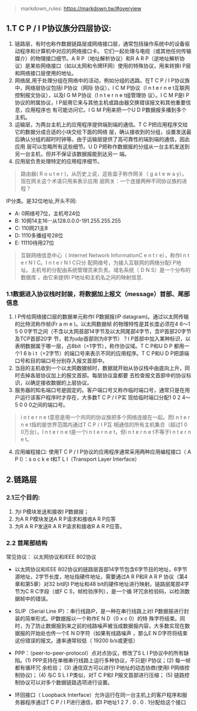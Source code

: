 >markdown_rules: https://markdown.tw/#overview
## 1.T C P / I P协议族分四层协议:
1.  链路层，有时也称作数据链路层或网络接口层，通常包括操作系统中的设备驱动程序和计算机中对应的网络接口卡。
    它们一起处理与电缆（或其他任何传输媒介）的物理接口细节。A R P（地址解析协议）和R A R P（逆地址解析协
    议）是某些网络接口（如以太网和令牌环网）使用的特殊协议，用来转换I P层和网络接口层使用的地址。
2.  网络层,用于处理分组在网络中的活动，例如分组的选路。在T C P / I P协议族中，网络层协议包括I P协议（网际
    协议），I C M P协议（I n t e r n e t互联网控制报文协议），以及I G M P协议（I n t e r n e t组管理协
    议）。I C M P是I P协议的附属协议，I P层用它来与其他主机或路由器交换错误报文和其他重要信息，应用程序也
    有可能访问它。I G M P用来把一个U D P数据报多播到多个主机。
3.  运输层，为两台主机上的应用程序提供端到端的通信。T C P把应用程序交给它的数据分成合适的小块交给下面的网络
    层，确认接收到的分组，设置发送最后确认分组的超时时钟等。由于运输层提供了高可靠性的端到端的通信，因此应用
    层可以忽略所有这些细节。U D P把称作数据报的分组从一台主机发送到另一台主机，但并不保证该数据报能到达另一
    端。
4.  应用层负责处理特定的应用程序细节。
>   路由器( R o u t e r )，从历史上说，这些盒子称作网关（ g a t e w a y）。现在网关这个术语只用来表示应用
    层网关：一个连接两种不同协议族的进程？

IP分类。是32位地址,开头不同:
* A: 0网络号7位，主机号24位
* B: 10网14主16--从128.0.0.0-191.255.255.255
* C: 110网21主8
* D: 1110多播组号28位
* E: 11110待用27位
>   互联网络信息中心（ Internet Network InformationC e n t r e），称作I n t e r N I C。I n t e r N I C只分
    配网络号，为接入互联网的网络分配I P地址。主机号的分配由系统管理员来负责。域名系统（ D N S）是一个分布的数据库
    ，由它来提供I P地址和主机名之间的映射信息.
    
### 1.1数据进入协议栈时封装，将数据加上报文（message）首部、尾部信息
1.  I P传给网络接口层的数据单元称作I P数据报(IP datagram)。通过以太网传输的比特流称作帧(Fr a m e )。以太网数据帧
    的物理特性是其长度必须在4 6～1 5 0 0字节之间（不含以太网首部14字节及以太网尾部4字节，含IP首部20字节及TCP首部20字
    节，若为udp首部则为8字节）？I P首部中加入某种标识，以表明数据属于哪一层，占8bit（=1字节），称作协议域。T C P和U D P
    都用一个1 6 b i t（=2字节）的端口号来表示不同的应用程序。T C P和U D P把源端口号和目的端口号分别存入报文首部中。
2.  当目的主机收到一个以太网数据帧时，数据就开始从协议栈中由底向上升，同时去掉各层协议加上的报文首部。每层协议盒都要
    去检查报文首部中的协议标识，以确定接收数据的上层协议。
3.  服务器的知名端口号是固定的。客户端口号又称作临时端口号，通常只是在用户运行该客户程序时才存在，大多数T C P / I P实
    现给临时端口分配1 0 2 4～5 0 0 0之间的端口号。
>   i n t e r n e t意思是用一个共同的协议族把多个网络连接在一起。而I n t e r n e t指的是世界范围内通过T C P / I P互
    相通信的所有主机集合（超过1 0 0万台）。I n t e r n e t是一个i n t e r n e t，但i n t e r n e t不等于I n t e r n e t。
4.  应用编程接口: 使用T C P / I P协议的应用程序通常采用两种应用编程接口（ A P I）：s o c k e t和T L I（Transport Layer Interface）

## 2.链路层
### 2.1三个目的:
1.  为I P模块发送和接收I P数据报；
2.  为A R P模块发送A R P请求和接收A R P应答
3.  为R A R P发送R A R P请求和接收R A R P应答。
### 2.2 首尾部结构
常见协议： 以太网协议和IEEE 802协议

*   以太网协议和IEEE 802协议的链路层首部14字节包含6字节目的地址，6字节源地址，2字节长度，地址指硬件地址，需要通过A R P和R A R P
    协议（第4章和第5章）对32 bit的I P地址和48 bit的硬件地址进行映射。链路层尾部4字节为C R C字段（或F C S，帧检验序列），是一个循
    环冗余检验码，以检测数据帧中的错误。

*   SLIP（Serial Line IP）：串行线路IP，是一种在串行线路上对I P数据报进行封装的简单形式。IP数据报以一个称作E N D（0 x c 0）的特
    殊字符结束。同时，为了防止数据报到来之前的线路噪声被当成数据报内容，大多数实现在数据报的开始处也传一个E N D字符（如果有线路噪声
    ，那么E N D字符将结束这份错误的报文。速率通常较低（ 19200 b/s或更低）
*   PPP：（peer-to-peer-protocol）点对点协议，修改了S L I P协议中的所有缺陷。(1) PPP支持在单根串行线路上运行多种协议，不只是I P协议；(2) 每一帧都有循环冗
    余检验； (3) 通信双方可以进行I P地址的动态协商(使用I P网络控制协议)； (4) 与C S L I P类似，对T C P和I P报文首部进行压缩；
    (5) 链路控制协议可以对多个数据链路选项进行设置。
*   环回接口（ Loopback Interface）允许运行在同一台主机上的客户程序和服务器程序通过T C P / I P进行通信，即I P地址1 2 7 . 0 . 0
    . 1分配给这个接口
